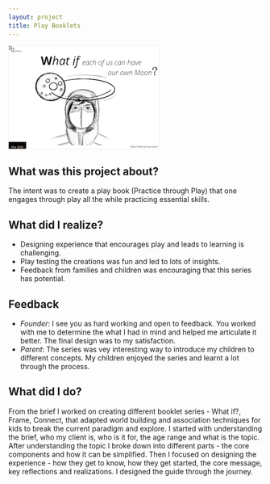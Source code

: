 ```yaml
---
layout: project
title: Play Booklets
---
```


<div markdown="0" class="grid-container">
	<div class="grid-child">
    	<img src="artifacts/WhatIf-PlayBooklet.png" width="300" height="205"/>
	</div>
	<div class="grid-child">
		<h2>What was this project about?</h2>
		<p>The intent was to create a play book (Practice through Play) that one engages through play all the while practicing essential skills. </p>
		<h2>What did I realize?</h2>
		<ul>
			<li>Designing experience that encourages play and leads to learning is challenging.</li>
			<li>Play testing the creations was fun and led to lots of insights.</li>
			<li>Feedback from families and children was encouraging that this series has potential.</li>
		</ul>
	</div>
</div>

## Feedback
* _Founder_:  I see you as hard working and open to feedback. You worked with me to determine the what I had in mind and helped me articulate it better. The final design was to my satisfaction.
* _Parent_: The series was vey interesting way to introduce my children to different concepts. My children enjoyed the series and learnt a lot through the process.


## What did I do?

From the brief I worked on creating different booklet series - What if?, Frame, Connect, that adapted world building and association techniques for kids to break the current paradigm and explore. I started with understanding the brief, who my client is, who is it for, the age range and what is the topic. After understanding the topic I broke down into different parts - the core components and how it can be simplified. Then I focused on designing the experience - how they get to know, how they get started, the core message, key reflections and realizations. I designed the guide through the journey.

